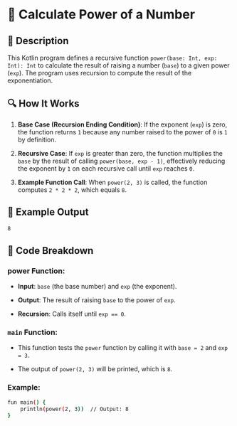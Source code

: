 # 📌 Calculate Power of a Number

## 🚀 Description
This Kotlin program defines a recursive function `power(base: Int, exp: Int): Int` to calculate the result of raising a number (`base`) to a given power (`exp`). The program uses recursion to compute the result of the exponentiation.

## 🔍 How It Works
1. **Base Case (Recursion Ending Condition)**:
   If the exponent (`exp`) is zero, the function returns `1` because any number raised to the power of `0` is `1` by definition.

2. **Recursive Case**:
   If `exp` is greater than zero, the function multiplies the `base` by the result of calling `power(base, exp - 1)`, effectively reducing the exponent by `1` on each recursive call until `exp` reaches `0`.

3. **Example Function Call**:
   When `power(2, 3)` is called, the function computes `2 * 2 * 2`, which equals `8`.

## 🎯 Example Output
```sh
8
```

## 📂 Code Breakdown
### power Function:
- **Input**: `base` (the base number) and `exp` (the exponent).

- **Output**: The result of raising `base` to the power of `exp`.

- **Recursion**: Calls itself until `exp == 0`.

### **`main` Function**:
- This function tests the `power` function by calling it with `base = 2` and `exp = 3`.

- The output of `power(2, 3)` will be printed, which is `8`.

### Example:
```sh
fun main() {
    println(power(2, 3))  // Output: 8
}
```

